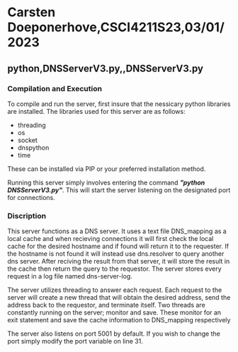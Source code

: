 # Carsten Doeponerhove,CSCI4211S23,03/01/2023

## python,DNSServerV3.py,,DNSServerV3.py

### Compilation and Execution
To compile and run the server, first insure that the nessicary python libraries are
installed. The libraries used for this server are as follows:

- threading
- os
- socket
- dnspython
- time

These can be installed via PIP or your preferred installation method.  

Running this server simply involves entering the command ***"python DNSServerV3.py"***. This will start the 
server listening on the designated port for connections.

### Discription

This server functions as a DNS server. It uses a text file DNS_mapping as a local cache and when recieving connections
it will first check the local cache for the desired hostname and if found will return it to the requester. If the hostname is not found it will instead use dns.resolver to query another dns server. After reciving the result from that server, it will store the result in the cache then return the query to the requestor. The server stores every request in a log file named dns-server-log.  
 
The server utilizes threading to answer each request. Each request to the server will create a new thread that will obtain the desired address, send the address back to the requestor, and terminate itself. Two threads are constantly running on the server; monitor and save. These monitor for an exit statement and save the cache information to DNS_mapping respectively  

The server also listens on port 5001 by default. If you wish to change the port simply modify the port variable on line 31.